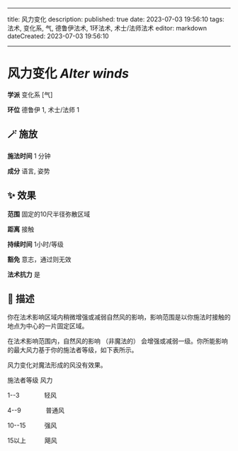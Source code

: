 
---
title: 风力变化
description: 
published: true
date: 2023-07-03 19:56:10
tags: 法术, 变化系, 气, 德鲁伊法术, 1环法术, 术士/法师法术
editor: markdown
dateCreated: 2023-07-03 19:56:10

---

# **风力变化** *Alter winds*

**学派** 变化系 \[气\] 

**环位** 德鲁伊 1, 术士/法师 1

## 🪄 施放

**施法时间** 1 分钟

**成分** 语言, 姿势

## ✨ 效果  

**范围** 固定的10尺半径弥散区域

**距离** 接触  

**持续时间** 1小时/等级 

**豁免** 意志，通过则无效

**法术抗力** 是

## 📖 描述

你在法术影响区域内稍微增强或减弱自然风的影响，影响范围是以你施法时接触的地点为中心的一片固定区域。

在法术影响范围内，自然风的影响 （非魔法的） 会增强或减弱一级。你所能影响的最大风力基于你的施法者等级，如下表所示。

风力变化对魔法形成的风没有效果。

施法者等级  风力

1--3　　　　轻风

4--9　　　　普通风

10--15　　　强风

15以上　　　飓风
    